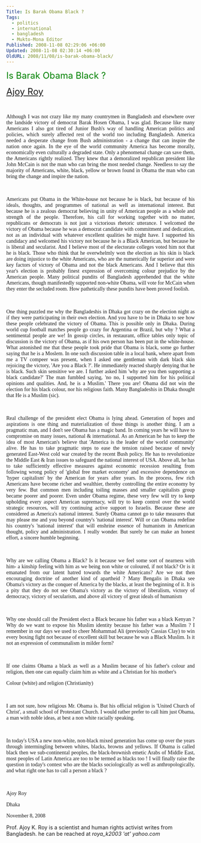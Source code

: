 ```yaml
---
Title: Is Barak Obama Black ?
Tags:
  - politics
  - international
  - bangladesh
  - Mukto-Mona Editor
Published: 2008-11-08 02:29:06 +06:00
Updated: 2008-11-08 02:30:14 +06:00
OldURL: 2008/11/08/is-barak-obama-black/
---
```



<p align="justify"><font size="5" color="#008000">Is Barak Obama Black ? </font></p>
<p align="justify"><font size="5" color="#008000"><a href="https://gold.mukto-mona.com/Articles/ajoy/">Ajoy Roy</a></font></p>
<p align="justify">&nbsp;</p>
<p align="justify"><font face="Verdana">Although I was not crazy like my many countrymen in Bangladesh and elsewhere over the landside victory of democrat Barak Hosen Obama, I was glad. Because like many Americans I also got tired of Junior Bush's way of handling American politics and policies, which surely affected rest of the world too including Bangladesh. America needed a desperate change from Bush administration - a change that can inspire the nation once again. In the eye of the world community America has become morally, economically even culturally a degraded state. Only a phenomenal change can save them, the Americans rightly realized. They knew that a demoralized republican president like John McCain is not the man who can bring the most needed change. Needless to say the majority of Americans, white, black, yellow or brown found in Obama the man who can bring the change and inspire the nation. </font></p>
<p align="justify">&nbsp;</p>
<p align="justify"><font face="Verdana">Americans put Obama in the White-house not because he is black, but because of his ideals, thoughts, and programmes of national as well as international interest. But because he is a zealous democrat believing in unity of American people as a whole and strength of the people. Therefore, his call for working together with no matter, republicans or democrats is not just a victorious rhetoric utterance. I welcomed the victory of Obama because he was a democrat candidate with commitment and dedication, not as an individual with whatever excellent qualities he might have. I supported his candidacy and welcomed his victory not because he is a Black American, but because he is liberal and secularist. And I believe most of the electorate colleges voted him not that he is black. Those who think that he overwhelmly won the election as his skin is black are doing injustice to the white Americans, who are the numerically far superior and were key factors of victory of Obama and not the black Americans. And I believe that this year's election is probably finest expression of overcoming colour prejudice by the American people. Many political pundits of Bangladesh apprehended that the white Americans, though manifestedly supported non-white Obama, will vote for McCain when they enter the secluded room. How pathetically these pundits have been proved foolish. </font></p>
<p align="justify">&nbsp;</p>
<p align="justify"><font face="Verdana">One thing puzzled me why the Bangladeshis in Dhaka got crazy on the election night as if they were participating in their own election. And you have to be in Dhaka to see how these people celebrated the victory of Obama. This is possible only in Dhaka. During world cup football matches people go crazy for Argentina or Brazil, but why ? What a sentimental people are we! In gossip circles, in restaurant, office tables only topic of discussion is the victory of Obama, as if his own person has been put in the white-house. What astonished me that these people took pride that Obama is black, some go further saying that he is a Moslem. In one such discussion table in a local bank, where apart from me a TV compeer was present, when I asked one gentleman with dark black skin rejoicing the victory, 'Are you a Black ?'. He immediately reacted sharply denying that he is black. Such skin sensitive we are. I further asked him 'why are you then supporting a black candidate?' The man fumbled saying, 'no no, I supported him for his political opinions and qualities. And, he is a Muslim.' There you are! Obama did not win the election for his black colour, nor his religious faith. Many Bangladeshis in Dhaka thought that He is a Muslim (sic). </font></p>
<p align="justify">&nbsp;</p>
<p align="justify"><font face="Verdana">Real challenge of the president elect Obama is lying ahead. Generation of hopes and aspirations is one thing and materialization of those things is another thing. I am a pragmatic man, and I don't see Obama has a magic band. In coming years he will have to compromise on many issues, national &amp; international. As an American he has to keep the idea of most American's believe that 'America is the leader of the world community' alive. He has to take pragmatic steps to ease the tension raised because of newly generated East-West cold war created by the recent Bush policy. He has to revolutionize the Middle East &amp; Iran issues to safeguard the national interest of USA. Above all, he has to take sufficiently effective measures against economic recession resulting from following wrong policy of 'global free market economy' and excessive dependence on 'hyper capitalism' by the American for years after years. In the process, few rich Americans have become richer and wealthier, thereby controlling the entire economy by very few. But common men including toiling masses and smaller capitalists group became poorer and poorer. Even under Obama regime, these very few will try to keep upholding every aspect American supremacy, will try to keep control over the world strategic resources, will try continuing active support to Israelis. Because these are considered as America's national interest. Surely Obama cannot go to take measures that may please me and you beyond country's 'national interest'. Will or can Obama redefine his country's 'national interest' that will enshrine essence of humanism in American thought, policy and administration. I really wonder. But surely he can make an honest effort, a sincere humble beginning. </font></p>
<p align="justify">&nbsp;</p>
<p align="justify"><font face="Verdana">Why are we calling Obama a Black? Is it because we feel some sort of nearness with him- a kinship feeling with him as we being non white or coloured, if not black? Or is it emanated from our latent hatred towards the white Americans? Are we not then encouraging doctrine of another kind of apartheid ? Many Bengalis in Dhaka see Obama's victory as the conquer of America by the blacks, at least the beginning of it. It is a pity that they do not see Obama's victory as the victory of liberalism, victory of democracy, victory of secularism, and above all victory of great ideals of humanism </font></p>
<p align="justify">&nbsp;</p>
<p align="justify"><font face="Verdana">Why one should call the President elect a Black because his father was a black Kenyan ? Why do we want to expose his Muslim identity because his father was a Muslim ? I remember in our days we used to cheer Mohammad Ali (previously Cassias Clay) to win every boxing fight not because of excellent skill but because he was a Black Muslim. Is it not an expression of communalism in milder form? </font></p>
<p align="justify">&nbsp;</p>
<p align="justify"><font face="Verdana">If one claims Obama a black as well as a Muslim because of his father's colour and religion, then one can equally claim him as white and a Christian for his mother's </font></p>
<p align="justify"><font face="Verdana">Colour (white) and religion (Christianity) </font></p>
<p align="justify">&nbsp;</p>
<p align="justify"><font face="Verdana">I am not sure, how religious Mr. Obama is. But his official religion is 'United Church of Christ', a small school of Protestant Church. I would rather prefer to call him just Obama, a man with noble ideas, at best a non white racially speaking. </font></p>
<p align="justify">&nbsp;</p>
<p align="justify"><font face="Verdana">In today's USA a new non-white, non-black mixed generation has come up over the years through intermingling between whites, blacks, browns and yellows. If Obama is called black then we sub-continental peoples, the black-brownish emetic Arabs of Middle East, most peoples of Latin America are too to be termed as blacks too ! I will finally raise the question in today's contest who are the blacks sociologically as well as anthropologically, and what right one has to call a person a black ? </font></p>
<p align="justify">&nbsp;</p>
<p align="justify"><font face="Verdana">Ajoy Roy </font></p>
<p align="justify"><font face="Verdana">Dhaka </font></p>
<p align="justify"><font face="Verdana">November 8, 2008 </font></p>

Prof. Ajoy K. Roy is a scientist and human rights activist writes from Bangladesh. he can be reached at _roya_k2003 'at' yahoo.com_
